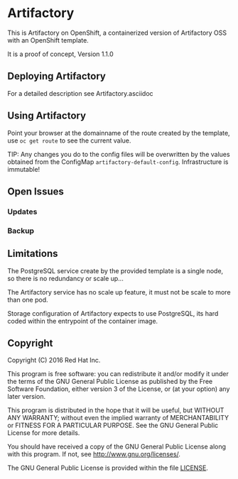 # Artifactory

This is Artifactory on OpenShift, a containerized version of Artifactory OSS
with an OpenShift template.

It is a proof of concept, Version 1.1.0

## Deploying Artifactory

For a detailed description see Artifactory.asciidoc

## Using Artifactory

Point your browser at the domainname of the route created by the template, use
`oc get route` to see the current value.

TIP: Any changes you do to the config files will be overwritten by the values
obtained from the ConfigMap `artifactory-default-config`. Infrastructure is immutable!

## Open Issues

### Updates

### Backup

## Limitations

The PostgreSQL service create by the provided template is a single node, so
there is no redundancy or scale up...

The Artifactory service has no scale up feature, it must not be scale to more
than one pod.

Storage configuration of Artifactory expects to use PostgreSQL, its hard coded
within the entrypoint of the container image.

## Copyright

Copyright (C) 2016 Red Hat Inc.

This program is free software: you can redistribute it and/or modify
it under the terms of the GNU General Public License as published by
the Free Software Foundation, either version 3 of the License, or
(at your option) any later version.

This program is distributed in the hope that it will be useful,
but WITHOUT ANY WARRANTY; without even the implied warranty of
MERCHANTABILITY or FITNESS FOR A PARTICULAR PURPOSE.  See the
GNU General Public License for more details.

You should have received a copy of the GNU General Public License
along with this program. If not, see <http://www.gnu.org/licenses/>.

The GNU General Public License is provided within the file [LICENSE](LICENSE).
